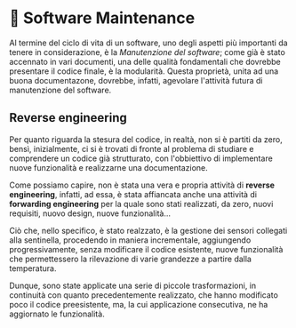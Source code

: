# :toolbox: Software Maintenance
Al termine del ciclo di vita di un software, uno degli aspetti più importanti da tenere in considerazione, è la *Manutenzione del software*; come già è stato accennato in vari documenti, una delle qualità fondamentali che dovrebbe presentare il codice finale, è la modularità. Questa proprietà, unita ad una buona documentazone, dovrebbe, infatti, agevolare l'attività futura di manutenzione del software.
## Reverse engineering
Per quanto riguarda la stesura del codice, in realtà, non si è partiti da zero, bensì, inizialmente, ci si è trovati di fronte al problema di studiare e comprendere un codice già strutturato, con l'obbiettivo di implementare nuove funzionalità e realizzarne una documentazione.

Come possiamo capire, non è stata una vera e propria attività di **reverse engineering**, infatti, ad essa, è stata affiancata anche una attività di **forwarding engineering** per la quale sono stati realizzati, da zero, nuovi requisiti, nuovo design, nuove funzionalità...

Ciò che, nello specifico, è stato realzzato, è la gestione dei sensori collegati alla sentinella, procedendo in maniera incrementale, aggiungendo progressivamente, senza modificare il codice esistente, nuove funzionalità che permettessero la rilevazione di varie grandezze a partire dalla temperatura.

Dunque, sono state applicate una serie di piccole trasformazioni, in continuità con quanto precedentemente realizzato, che hanno modificato poco il codice preesistente, ma, la cui applicazione consecutiva, ne ha aggiornato le funzionalità.
